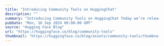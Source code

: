 ```yaml
---
title: "Introducing Community Tools on HuggingChat"
description: ""
summary: "Introducing Community Tools on HuggingChat Today we’re releasing our latest feature on HuggingChat: ..."
pubDate: "Mon, 16 Sep 2024 00:00:00 GMT"
source: "Hugging Face Blog"
url: "https://huggingface.co/blog/community-tools"
thumbnail: "https://huggingface.co/blog/assets/community-tools/thumbnail.png"
---
```


